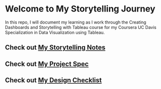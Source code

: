 # Welcome to My Storytelling Journey 

In this repo, I will document my learning as I work through the Creating Dashboards and Storytelling with Tableau course for my Coursera UC Davis Specialization in Data Visualization using Tableau.

## Check out [My Storytelling Notes](https://github.com/faithkane3/storytelling/blob/master/storytelling_notes.md)

## Check out [My Project Spec](https://github.com/faithkane3/storytelling/blob/master/project_spec.md)

## Check out [My Design Checklist](https://github.com/faithkane3/storytelling/blob/master/data_storytelling_design_checklist.md)